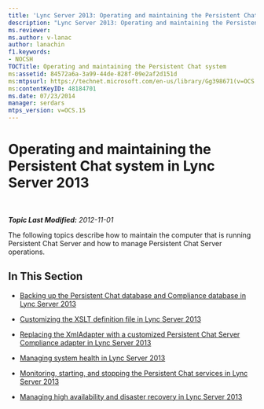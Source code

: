 ```yaml
---
title: 'Lync Server 2013: Operating and maintaining the Persistent Chat system'
description: "Lync Server 2013: Operating and maintaining the Persistent Chat system."
ms.reviewer: 
ms.author: v-lanac
author: lanachin
f1.keywords:
- NOCSH
TOCTitle: Operating and maintaining the Persistent Chat system
ms:assetid: 84572a6a-3a99-44de-828f-09e2af2d151d
ms:mtpsurl: https://technet.microsoft.com/en-us/library/Gg398671(v=OCS.15)
ms:contentKeyID: 48184701
ms.date: 07/23/2014
manager: serdars
mtps_version: v=OCS.15
---
```


# Operating and maintaining the Persistent Chat system in Lync Server 2013

<div data-xmlns="http://www.w3.org/1999/xhtml">

<div class="topic" data-xmlns="http://www.w3.org/1999/xhtml" data-msxsl="urn:schemas-microsoft-com:xslt" data-cs="https://msdn.microsoft.com/">

<div data-asp="https://msdn2.microsoft.com/asp">



</div>

<div id="mainSection">

<div id="mainBody">

<span> </span>

_**Topic Last Modified:** 2012-11-01_

The following topics describe how to maintain the computer that is running Persistent Chat Server and how to manage Persistent Chat Server operations.

<div>

## In This Section

  - [Backing up the Persistent Chat database and Compliance database in Lync Server 2013](lync-server-2013-backing-up-the-persistent-chat-database-and-compliance-database.md)

  - [Customizing the XSLT definition file in Lync Server 2013](lync-server-2013-customizing-the-xslt-definition-file.md)

  - [Replacing the XmlAdapter with a customized Persistent Chat Server Compliance adapter in Lync Server 2013](lync-server-2013-replacing-the-xmladapter-with-a-customized-persistent-chat-server-compliance-adapter.md)

  - [Managing system health in Lync Server 2013](lync-server-2013-managing-system-health.md)

  - [Monitoring, starting, and stopping the Persistent Chat services in Lync Server 2013](lync-server-2013-monitoring-starting-and-stopping-the-persistent-chat-services.md)

  - [Managing high availability and disaster recovery in Lync Server 2013](lync-server-2013-managing-high-availability-and-disaster-recovery.md)

</div>

</div>

<span> </span>

</div>

</div>

</div>

